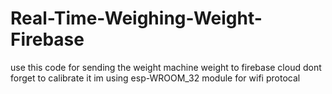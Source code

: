 # Real-Time-Weighing-Weight-Firebase
use this code for sending the weight machine weight to firebase cloud dont forget to calibrate it 
im using esp-WROOM_32 module for wifi protocal
